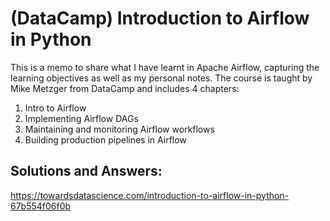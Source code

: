 # (DataCamp) Introduction to Airflow in Python
This is a memo to share what I have learnt in Apache Airflow, capturing the learning objectives as well as my personal notes. The course is taught by Mike Metzger from DataCamp and includes 4 chapters:
1. Intro to Airflow
2. Implementing Airflow DAGs
3. Maintaining and monitoring Airflow workflows
4. Building production pipelines in Airflow


## Solutions and Answers:
https://towardsdatascience.com/introduction-to-airflow-in-python-67b554f06f0b


